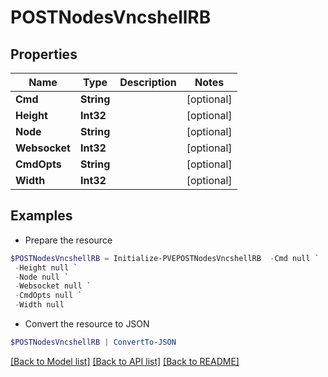 # POSTNodesVncshellRB
## Properties

Name | Type | Description | Notes
------------ | ------------- | ------------- | -------------
**Cmd** | **String** |  | [optional] 
**Height** | **Int32** |  | [optional] 
**Node** | **String** |  | [optional] 
**Websocket** | **Int32** |  | [optional] 
**CmdOpts** | **String** |  | [optional] 
**Width** | **Int32** |  | [optional] 

## Examples

- Prepare the resource
```powershell
$POSTNodesVncshellRB = Initialize-PVEPOSTNodesVncshellRB  -Cmd null `
 -Height null `
 -Node null `
 -Websocket null `
 -CmdOpts null `
 -Width null
```

- Convert the resource to JSON
```powershell
$POSTNodesVncshellRB | ConvertTo-JSON
```

[[Back to Model list]](../README.md#documentation-for-models) [[Back to API list]](../README.md#documentation-for-api-endpoints) [[Back to README]](../README.md)

